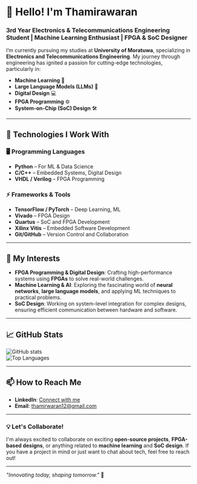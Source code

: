 # 👋 Hello! I'm Thamirawaran
### 3rd Year Electronics & Telecommunications Engineering Student | Machine Learning Enthusiast | FPGA & SoC Designer

<!--![Banner](https://your-banner-link.com)--> <!-- Optional: Add a relevant banner image here -->

I’m currently pursuing my studies at **University of Moratuwa**, specializing in **Electronics and Telecommunications Engineering**. My journey through engineering has ignited a passion for cutting-edge technologies, particularly in:

- **Machine Learning** 🧠
- **Large Language Models (LLMs)** 🤖
- **Digital Design** 💻
- **FPGA Programming** ⚙️
- **System-on-Chip (SoC) Design** 🛠️

---

## 🔧 **Technologies I Work With**

### 🖥️ **Programming Languages**
- **Python** – For ML & Data Science
- **C/C++** – Embedded Systems, Digital Design
- **VHDL / Verilog** – FPGA Programming

### ⚡ **Frameworks & Tools**
- **TensorFlow / PyTorch** – Deep Learning, ML
- **Vivado** – FPGA Design
- **Quartus** – SoC and FPGA Development
- **Xilinx Vitis** – Embedded Software Development
- **Git/GitHub** – Version Control and Collaboration

---

## 🚀 **My Interests**

- **FPGA Programming & Digital Design**: Crafting high-performance systems using **FPGAs** to solve real-world challenges.
- **Machine Learning & AI**: Exploring the fascinating world of **neural networks**, **large language models**, and applying ML techniques to practical problems.
- **SoC Design**: Working on system-level integration for complex designs, ensuring efficient communication between hardware and software.

---

## 📈 **GitHub Stats**

![GitHub stats](https://github-readme-stats.vercel.app/api?username=Thamirawaran&show_icons=true&theme=radical)  
![Top Languages](https://github-readme-stats.vercel.app/api/top-langs/?username=Thamirawaran&layout=compact&theme=radical)

---

## 📫 **How to Reach Me**

- **LinkedIn**: [Connect with me](https://www.linkedin.com/in/thamirawaran)
- **Email**: [thamirwaran12@gmail.com](mailto:thamirawaran12@gmail.com)

---

### 💡 **Let's Collaborate!**

I'm always excited to collaborate on exciting **open-source projects**, **FPGA-based designs**, or anything related to **machine learning** and **SoC design**. If you have a project in mind or just want to chat about tech, feel free to reach out!

---

_"Innovating today, shaping tomorrow."_ 🌟
